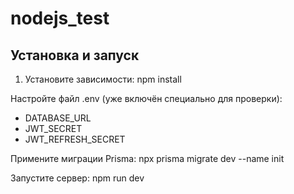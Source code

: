 # nodejs_test

## Установка и запуск

1. Установите зависимости:
   npm install

Настройте файл .env (уже включён специально для проверки):
- DATABASE_URL
- JWT_SECRET
- JWT_REFRESH_SECRET

Примените миграции Prisma:
npx prisma migrate dev --name init

Запустите сервер:
npm run dev

